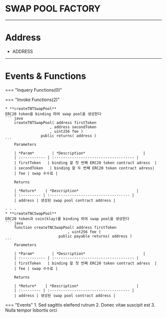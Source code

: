 # **SWAP POOL FACTORY**
- - -

# **Address**
* ADDRESS
- - -

# **Events & Functions**



=== "Inquery Functions(0)"
    
=== "Invoke Functions(2)"

    * **createTNTSwapPool**   
    ERC20 token을 binding 하여 swap pool을 생성한다
    ``` java
        createTNTSwapPool( address firstToken
                        , address secondToken
                        , uint256 fee ) 
                    public returns( address )
    ```  
        Parameters     
           
        | *Param*        | *Description*                          |
        | :----------- | :------------------------------------ |
        | firstToken   | binding 할 첫 번째 ERC20 token contract adress  |
        | secondToken   | binding 할 두 번째 ERC20 token contract adress|   
        | fee | swap 수수료 |   

        Returns     

        | *Return*    | *Description*                          |
        | :--------- | :------------------------------------ |
        | address | 생성된 swap pool contract address |
    
    - - -
    * **createTNCSwapPool**   
    ERC20 token과 coin(klay)를 binding 하여 swap pool을 생성한다
    ``` java
        function createTNCSwapPool( address firstToken
                                , uint256 fee ) 
                            public payable returns( address )
    ```  
        Parameters     
           
        | *Param*        | *Description*                          |
        | :----------- | :------------------------------------ |
        | firstToken   | binding 할 첫 번째 ERC20 token contract adress  |
        | fee | swap 수수료 |  

        Returns     

        | *Return*    | *Description*                          |
        | :--------- | :------------------------------------ |
        | address | 생성된 swap pool contract address |        

=== "Events"
    1. Sed sagittis eleifend rutrum
    2. Donec vitae suscipit est
    3. Nulla tempor lobortis orci

